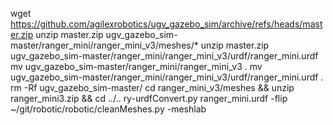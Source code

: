 wget https://github.com/agilexrobotics/ugv_gazebo_sim/archive/refs/heads/master.zip
unzip master.zip ugv_gazebo_sim-master/ranger_mini/ranger_mini_v3/meshes/*
unzip master.zip ugv_gazebo_sim-master/ranger_mini/ranger_mini_v3/urdf/ranger_mini.urdf
mv ugv_gazebo_sim-master/ranger_mini/ranger_mini_v3 .
mv ugv_gazebo_sim-master/ranger_mini/ranger_mini_v3/urdf/ranger_mini.urdf .
rm -Rf ugv_gazebo_sim-master/
cd ranger_mini_v3/meshes && unzip ranger_mini3.zip && cd ../..
ry-urdfConvert.py ranger_mini.urdf -flip
~/git/robotic/robotic/cleanMeshes.py -meshlab
